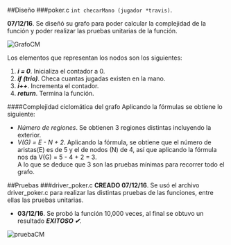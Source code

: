 ##Diseño
###poker.c
`int checarMano (jugador *travis)`. 

**07/12/16**. Se diseñó su grafo para poder calcular la complejidad de la función y poder realizar las pruebas unitarias de la función.  

![GrafoCM](./images/grafoChecarMano.png)  

Los elementos que representan los nodos son los siguientes:  
1. ***i = 0***. Inicializa el contador a 0.  
2. ***if (trio)***. Checa cuantas jugadas existen en la mano.  
3. ***i++***. Incrementa el contador.  
4. ***return***. Termina la función.  

####Complejidad ciclomática del grafo
Aplicando la fórmulas se obtiene lo siguiente:  
- *Número de regiones*. Se obtienen 3 regiones distintas incluyendo la exterior.  
- *V(G) = E - N + 2*. Aplicando la fórmula, se obtiene que el número de aristas(E) es de 5 y el de nodos (N) de 4, así que aplicando la fórmula nos da V(G) = 5 - 4 + 2 = 3.  
A lo que se deduce que 3 son las pruebas mínimas para recorrer todo el grafo.  

##Pruebas
###driver_poker.c
**CREADO 07/12/16**. Se usó el archivo driver_poker.c para realizar las distintas pruebas de las funciones, entre ellas las pruebas unitarias.  

- **03/12/16**. Se probó la función 10,000 veces, al final se obtuvo un resultado ***EXITOSO ✔***.  

![pruebaCM](./images/pruebaChecarMano.png) 